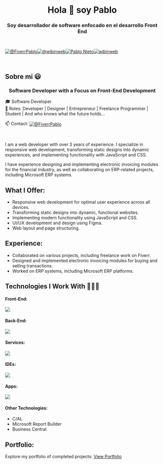 <h1 align="center">Hola 👋  soy Pablo </h1> 

<h3 align="center">Soy desarrollador de software enfocado en el desarrollo Front End</h3>
<br>

<p align="left">
  
  <a href="https://es.fiverr.com/pablonietop" target="blank"><img align="center" src="https://img.shields.io/badge/fiverr-1DBF73?style=for-the-badge&logo=fiverr&logoColor=white" alt="@FiverrPablo"  /></a><a href="https://www.tiktok.com/search?q=wibinweb" target="blank"><img align="center" src="https://img.shields.io/badge/TikTok-000000?style=for-the-badge&logo=tiktok&logoColor=white" alt="@wibinweb" /></a><a href="https://www.linkedin.com/in/pablo-nieto-perez-39a530292/" target="blank"><img align="center" src="https://img.shields.io/badge/LinkedIn-0077B5?style=for-the-badge&logo=linkedin&logoColor=white" alt="Pablo Nieto"/></a><a href="https://www.instagram.com/wib.web/" target="blank"><img align="center" src="https://img.shields.io/badge/Instagram-E4405F?style=for-the-badge&logo=instagram&logoColor=white" alt="wibinweb"  /></a>

  </p>
<br>
<h2>Sobre mi 😃</h2>
<!--Intro start-->

<h3 align="center">Software Developer with a Focus on Front-End Development</h3> <p align="left"> 🎓 Software Developer <br> 📝 Roles: Developer | Designer | Entrepreneur | Freelance Programmer | Student | And who knows what the future holds... </p> <p align="left"> 📫 Contact: <a href="https://es.fiverr.com/pablonietop" target="blank"><img align="center" src="https://img.shields.io/badge/fiverr-1DBF73?style=for-the-badge&logo=fiverr&logoColor=white" alt="@FiverrPablo" /></a> </p> <br> <p> I am a web developer with over 3 years of experience. I specialize in responsive web development, transforming static designs into dynamic experiences, and implementing functionality with JavaScript and CSS. </p> <p> I have experience designing and implementing electronic invoicing modules for the financial industry, as well as collaborating on ERP-related projects, including Microsoft ERP systems. </p> <h2>What I Offer:</h2> <ul> <li>Responsive web development for optimal user experience across all devices.</li> <li>Transforming static designs into dynamic, functional websites.</li> <li>Implementing modern functionality using JavaScript and CSS.</li> <li>UI/UX development and design using Figma.</li> <li>Web layout and page structuring.</li> </ul> <h2>Experience:</h2> <ul> <li>Collaborated on various projects, including freelance work on Fiverr.</li> <li>Designed and implemented electronic invoicing modules for buying and selling transactions.</li> <li>Worked on ERP systems, including Microsoft ERP platforms.</li> </ul> <h2>Technologies I Work With 👨🏻‍💻</h2> <p align="left"> <h4>Front-End:</h4> <img src="https://skillicons.dev/icons?i=html,css,sass,tailwind,bootstrap,materialui,js,jquery,react" /> <h4>Back-End:</h4> <img src="https://skillicons.dev/icons?i=nodejs,java,mongodb" /> <h4>Services:</h4> <img src="https://skillicons.dev/icons?i=git,github,postman" /> <h4>IDEs:</h4> <img src="https://skillicons.dev/icons?i=vscode,sublime" /> <h4>Apps:</h4> <img src="https://skillicons.dev/icons?i=figma,stackoverflow,notion,ai,ps&perline=12" /> <h4>Other Technologies:</h4> <ul> <li>C/AL</li> <li>Microsoft Report Builder</li> <li>Business Central</li> </ul> </p> <h2>Portfolio:</h2> <p> Explore my portfolio of completed projects: <a href="https://www.fiverr.com/users/pablonietop/portfolio?roleIds=" target="_blank">View Portfolio</a> </p>
